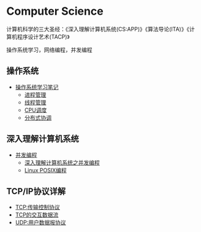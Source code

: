 # Computer Science

计算机科学的三大圣经：《深入理解计算机系统(CS:APP)》《算法导论(ITA)》《计算机程序设计艺术(TACP)》

操作系统学习，网络编程，并发编程

## 操作系统

* [操作系统学习笔记](Operating/README.md)
   + [进程管理](Operating/ProcessManagement.md)
   + [线程管理](Operating/ThreadManagement.md)
   + [CPU调度](Operating/CpuManagement.md)
   + [分布式协调](Operating/DFS_1.md)

## 深入理解计算机系统

* [并发编程](Concurrency/README.md)  
   + [深入理解计算机系统之并发编程](01.md)  
   + [Linux POSIX编程](02.md)  

## TCP/IP协议详解

+ [TCP:传输控制协议](Operating/tcp1.md)
+ [TCP的交互数据流](Operating/tcp2.md)
+ [UDP:用户数据报协议](Operating/udp1.md)
